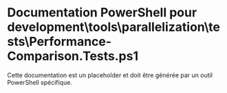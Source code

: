 # Documentation PowerShell pour development\tools\parallelization\tests\Performance-Comparison.Tests.ps1

Cette documentation est un placeholder et doit être générée par un outil PowerShell spécifique.
